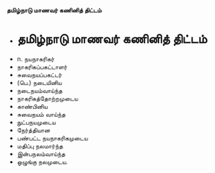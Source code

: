 **தமிழ்நாடு மாணவர் கணினித் திட்டம்**
- # தமிழ்நாடு மாணவர் கணினித் திட்டம்
- n. நயநாகரிகர்
- நாகரிகப்பகட்டாளர்
- சுவைநயப்பகட்டர்
- (பெ.) நடையினிய
- நடைநயம்வாய்ந்த
- நாகரிகத்தோற்றமுடைய
- காண்பினிய
- சுவைநயம் வாய்ந்த
- நுட்பநயமுடைய
- நேர்த்தியான
- பண்பட்ட நயநாகரிகமுடைய
- மதிப்பு நலமார்ந்த
- இன்பநலம்வாய்ந்த
- ஒழுங்கு நலமுடைய.


